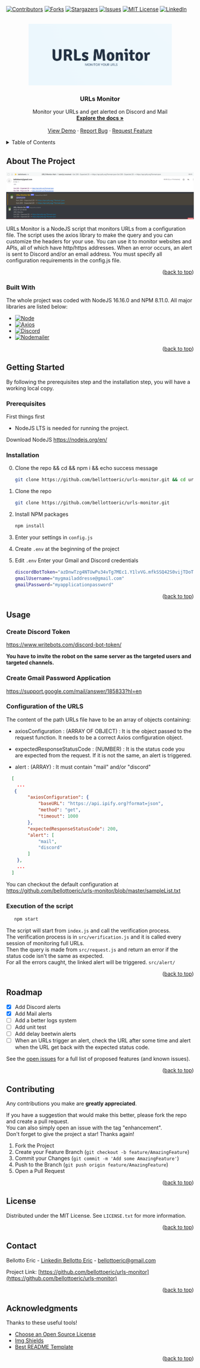 <div id="top"></div>

[![Contributors][contributors-shield]][contributors-url]
[![Forks][forks-shield]][forks-url]
[![Stargazers][stars-shield]][stars-url]
[![Issues][issues-shield]][issues-url]
[![MIT License][license-shield]][license-url]
[![LinkedIn][linkedin-shield]][linkedin-url]



<!-- PROJECT LOGO -->
<br />
<div align="center">
  <a href="https://github.com/bellottoeric/urls-monitor">
    <img src="images/logo.png" alt="Logo" width="385" height="165">
  </a>

  <h3 align="center">URLs Monitor</h3>

  <p align="center">
    Monitor your URLs and get alerted on Discord and Mail
    <br />
    <a href="https://github.com/bellottoeric/urls-monitor#user-content-top"><strong>Explore the docs »</strong></a>
    <br />
    <br />
    <a href="https://github.com/bellottoeric/urls-monitor#user-content-about-the-project">View Demo</a>
    ·
    <a href="https://github.com/bellottoeric/urls-monitor/issues">Report Bug</a>
    ·
    <a href="https://github.com/bellottoeric/urls-monitor/issues">Request Feature</a>
  </p>
</div>



<!-- TABLE OF CONTENTS -->
<details>
  <summary>Table of Contents</summary>
  <ol>
    <li>
      <a href="#about-the-project">About The Project</a>
      <ul>
        <li><a href="#built-with">Built With</a></li>
      </ul>
    </li>
    <li>
      <a href="#getting-started">Getting Started</a>
      <ul>
        <li><a href="#prerequisites">Prerequisites</a></li>
        <li><a href="#installation">Installation</a></li>
      </ul>
    </li>
    <li><a href="#usage">Usage</a></li>
    <li><a href="#roadmap">Roadmap</a></li>
    <li><a href="#contributing">Contributing</a></li>
    <li><a href="#license">License</a></li>
    <li><a href="#contact">Contact</a></li>
    <li><a href="#acknowledgments">Acknowledgments</a></li>
  </ol>
</details>



<!-- ABOUT THE PROJECT -->
## About The Project

[![Product Name Screen Shot][product-screenshot]](https://github.com/bellottoeric/urls-monitor)

URLs Monitor is a NodeJS script that monitors URLs from a configuration file.
The script uses the axios library to make the query and you can customize the headers for your use.
You can use it to monitor websites and APIs, all of which have http/https addresses.
When an error occurs, an alert is sent to Discord and/or an email address. 
You must specify all configuration requirements in the config.js file.

<p align="right">(<a href="#top">back to top</a>)</p>



### Built With

The whole project was coded with NodeJS 16.16.0 and NPM 8.11.0.
All major libraries are listed below:

* [![Node][Node.js]][Node-url]
* [![Axios][Axios]][Axios-url]
* [![Discord][Discord.js]][Discord-url]
* [![Nodemailer][Nodemailer]][Nodemailer-url]

<p align="right">(<a href="#top">back to top</a>)</p>



<!-- GETTING STARTED -->
## Getting Started

By following the prerequisites step and the installation step, you will have a working local copy.

### Prerequisites

First things first

* NodeJS LTS is needed for running the project.

Download NodeJS
https://nodejs.org/en/
  

### Installation


0. Clone the repo && cd && npm i && echo success message
   ```sh
   git clone https://github.com/bellottoeric/urls-monitor.git && cd urls-monitor && npm install && echo -e '\n\n\n\033[32mSuccessful download! Edit config.js, Create and Edit .env, Edit your URLs list then npm start !\033[0m\n\n\n'
   ```

1. Clone the repo
   ```sh
   git clone https://github.com/bellottoeric/urls-monitor.git
   ```

2. Install NPM packages
   ```sh
   npm install
   ```

3. Enter your settings in `config.js`

4. Create `.env` at the beginning of the project 

5. Edit `.env` Enter your Gmail and Discord credentials
   ```sh
   discordBotToken="azDnwTzg4NTUwPu34vTg7MEc1.Y1lvVG.mfkSSQ42S0vijTDoTuxgkZCFcZq"
   gmailUsername="mygmailaddresse@gmail.com"
   gmailPassword="myapplicationpassword"
   ``` 



<p align="right">(<a href="#top">back to top</a>)</p>



<!-- USAGE EXAMPLES -->
## Usage

### Create Discord Token
  
https://www.writebots.com/discord-bot-token/

<strong>You have to invite the robot on the same server as the targeted users and targeted channels.</strong>


### Create Gmail Password Application
  
https://support.google.com/mail/answer/185833?hl=en



### Configuration of the URLS

The content of the path URLs file have to be an array of objects containing:

* axiosConfiguration : (ARRAY OF OBJECT) : It is the object passed to the request function. It needs to be a correct Axios configuration object.

* expectedResponseStatusCode : (NUMBER) : It is the status code you are expected from the request. If it is not the same, an alert is triggered.

* alert : (ARRAY) : It must contain "mail" and/or "discord"

```json
  [
    ...
   {
        "axiosConfiguration": {
            "baseURL": "https://api.ipify.org?format=json",
            "method": "get",
            "timeout": 1000
        },
        "expectedResponseStatusCode": 200,
        "alert": [
            "mail",
            "discord"
        ]
    },
    ...
  ]
   ``` 

You can checkout the default configuration at https://github.com/bellottoeric/urls-monitor/blob/master/sampleList.txt


### Execution of the script
```sh
   npm start
   ``` 
The script will start from `index.js` and call the verification process.<br />
The verification process is in `src/verification.js` and it is called every session of monitoring full URLs.<br />
Then the query is made from `src/request.js` and return an error if the status code isn't the same as expected.<br />
For all the errors caught, the linked alert will be triggered. `src/alert/`<br />


<p align="right">(<a href="#top">back to top</a>)</p>



<!-- ROADMAP -->
## Roadmap

- [x] Add Discord alerts
- [x] Add Mail alerts
- [ ] Add a better logs system
- [ ] Add unit test
- [ ] Add delay beetwin alerts
- [ ] When an URLs trigger an alert, check the URL after some time and alert when the URL get back with the expected status code.
 
See the [open issues](https://github.com/bellottoeric/urls-monitor/issues) for a full list of proposed features (and known issues).

<p align="right">(<a href="#top">back to top</a>)</p>



<!-- CONTRIBUTING -->
## Contributing

Any contributions you make are **greatly appreciated**.

If you have a suggestion that would make this better, please fork the repo and create a pull request.<br />
You can also simply open an issue with the tag "enhancement".<br />
Don't forget to give the project a star! Thanks again!<br />

1. Fork the Project
2. Create your Feature Branch (`git checkout -b feature/AmazingFeature`)
3. Commit your Changes (`git commit -m 'Add some AmazingFeature'`)
4. Push to the Branch (`git push origin feature/AmazingFeature`)
5. Open a Pull Request

<p align="right">(<a href="#top">back to top</a>)</p>



<!-- LICENSE -->
## License

Distributed under the MIT License. See `LICENSE.txt` for more information.

<p align="right">(<a href="#top">back to top</a>)</p>



<!-- CONTACT -->
## Contact

Bellotto Eric - [Linkedin Bellotto Eric](https://www.linkedin.com/in/eric-bellotto/) - bellottoeric@gmail.com

Project Link: [https://github.com/bellottoeric/urls-monitor](https://github.com/bellottoeric/urls-monitor)

<p align="right">(<a href="#top">back to top</a>)</p>



<!-- ACKNOWLEDGMENTS -->
## Acknowledgments

Thanks to these useful tools!

* [Choose an Open Source License](https://choosealicense.com)
* [Img Shields](https://shields.io)
* [Best README Template](https://github.com/othneildrew/Best-README-Template)


<p align="right">(<a href="#top">back to top</a>)</p>



<!-- MARKDOWN LINKS & IMAGES -->
<!-- https://www.markdownguide.org/basic-syntax/#reference-style-links -->
[contributors-shield]: https://img.shields.io/github/contributors/bellottoeric/urls-monitor.svg?style=for-the-badge
[contributors-url]: https://github.com/bellottoeric/urls-monitor/graphs/contributors
[forks-shield]: https://img.shields.io/github/forks/bellottoeric/urls-monitor.svg?style=for-the-badge
[forks-url]: https://github.com/bellottoeric/urls-monitor/network/members
[stars-shield]: https://img.shields.io/github/stars/bellottoeric/urls-monitor.svg?style=for-the-badge
[stars-url]: https://github.com/bellottoeric/urls-monitor/stargazers
[issues-shield]: https://img.shields.io/github/issues/bellottoeric/urls-monitor.svg?style=for-the-badge
[issues-url]: https://github.com/bellottoeric/urls-monitor/issues
[license-shield]: https://img.shields.io/github/license/bellottoeric/urls-monitor.svg?style=for-the-badge
[license-url]: https://github.com/bellottoeric/urls-monitor/blob/master/LICENSE.txt
[linkedin-shield]: https://img.shields.io/badge/-LinkedIn-black.svg?style=for-the-badge&logo=linkedin&colorB=555
[linkedin-url]: https://www.linkedin.com/in/eric-bellotto/
[product-screenshot]: images/screenshot.png
[Node.js]: https://img.shields.io/badge/nodejs-333?style=for-the-badge&logo=nodedotjs&logoColor=#026e00
[Node-url]: https://nodejs.org/en/
[Axios]: https://img.shields.io/badge/Axios-edf2f6?style=for-the-badge&logo=axios&logoColor=#671ddf
[Axios-url]: https://www.npmjs.com/package/axios
[Discord.js]: https://img.shields.io/badge/Discord.js-FFF?style=for-the-badge&logo=discord&logoColor=#f8f9fc
[Discord-url]: https://discord.js.org/#/
[Nodemailer]: https://img.shields.io/badge/Nodemailer-07689f?style=for-the-badge&logo=nodemailer&logoColor=#07689f
[Nodemailer-url]: https://nodemailer.com/